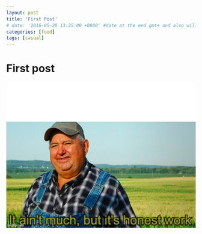 ```yaml
---
layout: post
title: 'First Post'
# date: '2016-05-20 13:25:00 +0800' #date at the end gmt+ and also will overidere the time at title
categories: [food]
tags: [casual]
---
```


# First post 

![image](/assets/image/1.jpg)
